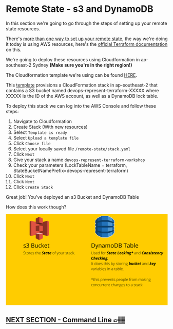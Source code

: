# Remote State - s3 and DynamoDB
In this section we're going to go through the steps of setting up your remote state resources.

There's [more than one way to set up your remote state](https://www.terraform.io/docs/language/settings/backends/index.html), the way we're doing it today is using AWS resources, here's the [official Terraform documentation](https://www.terraform.io/docs/language/settings/backends/s3.html) on this.

We're going to deploy these resources using Cloudformation in ap-southeast-2 Sydney **(Make sure you're in the right region!)**

The Cloudformation template we're using can be found [HERE](../remote-state/stack.yaml).

This [template](../remote-state/stack.yaml) provisions a CloudFormation stack in ap-southeast-2 that contains a S3 bucket named devops-represent-terraform-XXXXX where XXXXX is the ID of the AWS account, as well as a DynamoDB lock table.

To deploy this stack we can log into the AWS Console and follow these steps:

1. Navigate to Cloudformation
2. Create Stack (With new resources)
3. Select `Template is ready`
4. Select `Upload a template file`
5. Click `Choose file`
6. Select your locally saved file `/remote-state/stack.yaml`
7. Click `Next`
8. Give your stack a name `devops-represent-terraform-workshop`
9. Check your parameters (LockTableName = terraform, StateBucketNamePrefix=devops-represent-terraform)
10. Click `Next`
11. Click `Next`
12. Click `Create Stack`

Great job! You've deployed an s3 Bucket and DynamoDB Table

How does this work though?

![remote-state](../images/s3-remote-state.png)

## [NEXT SECTION  - Command Line 👉🏽](04-command-line.md)

